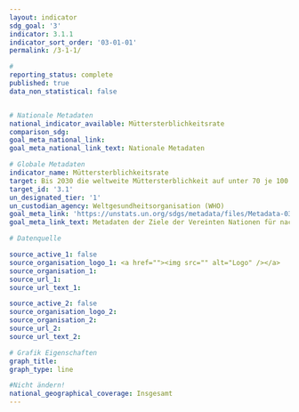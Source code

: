 ```yaml
---
layout: indicator
sdg_goal: '3'
indicator: 3.1.1
indicator_sort_order: '03-01-01'
permalink: /3-1-1/

#
reporting_status: complete
published: true
data_non_statistical: false


# Nationale Metadaten
national_indicator_available: Müttersterblichkeitsrate
comparison_sdg:
goal_meta_national_link:
goal_meta_national_link_text: Nationale Metadaten

# Globale Metadaten
indicator_name: Müttersterblichkeitsrate
target: Bis 2030 die weltweite Müttersterblichkeit auf unter 70 je 100.000 Lebendgeburten senken
target_id: '3.1'
un_designated_tier: '1'
un_custodian_agency: Weltgesundheitsorganisation (WHO)
goal_meta_link: 'https://unstats.un.org/sdgs/metadata/files/Metadata-03-01-01.pdf'
goal_meta_link_text: Metadaten der Ziele der Vereinten Nationen für nachhaltige Entwicklung

# Datenquelle

source_active_1: false
source_organisation_logo_1: <a href=""><img src="" alt="Logo" /></a>
source_organisation_1:
source_url_1:
source_url_text_1:

source_active_2: false
source_organisation_logo_2:
source_organisation_2:
source_url_2:
source_url_text_2:

# Grafik Eigenschaften
graph_title:
graph_type: line

#Nicht ändern!
national_geographical_coverage: Insgesamt
---
```

